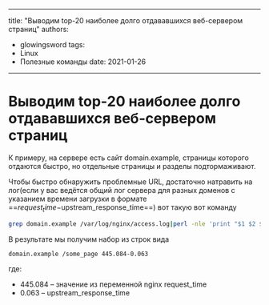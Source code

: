 
---
title: "Выводим top-20 наиболее долго отдававшихся веб-сервером страниц"
authors: 
 - glowingsword
tags:
 - Linux
 - Полезные команды
date: 2021-01-26
---

#  Выводим top-20 наиболее долго отдававшихся веб-сервером страниц

К примеру, на сервере есть сайт domain.example, страницы которого отдаются быстро, но отдельные страницы и разделы подтормаживают.

Чтобы быстро обнаружить проблемные URL, достаточно натравить на лог(если у вас ведётся общий лог сервера для разных доменов с указанием времени загрузки в формате ==$request_time-$upstream_response_time==) вот такую вот команду

```bash
grep domain.example /var/log/nginx/access.log|perl -nle 'print "$1 $2 $3" if /.*\s-\s\[.*\]\s(\S+)\s\S+\s(\S+).*"\s(\S+)/g'|sort -k 3 -V |tail -20
```
В результате мы получим набор из строк вида

```bash
domain.example /some_page 445.084-0.063
```
где:

* 445.084 – значение из переменной nginx request_time
* 0.063 – upstream_response_time


